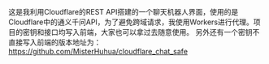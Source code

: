 这是我利用Cloudflare的REST API搭建的一个聊天机器人界面，使用的是Cloudflare中的通义千问API，为了避免跨域请求，我使用Workers进行代理。项目的密钥和接口均写入前端，大家也可以拿过去随意使用。
另外还有一个密钥不直接写入前端的版本地址为：
https://github.com/MisterHuhua/cloudflare_chat_safe
